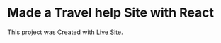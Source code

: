 # Made a Travel help Site with React


This project was Created with [Live Site](https://travel-help-bd.netlify.app/).
